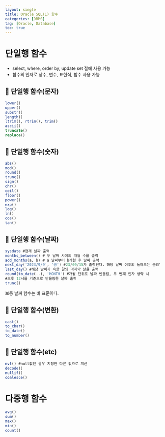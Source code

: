 ```yaml
---
layout: single
title: Oracle SQL(1) 함수
categories: [DBMS]
tag: [Oracle, Database]
toc: true
---
```




# 단일행 함수

- select, where, order by, update set 절에 사용 가능
- 함수의 인자로 상수, 변수, 표현식, 함수 사용 가능

## 📖 단일행 함수(문자)

```sql
lower()
upper()
substr()
length()
ltrim(), rtrim(), trim()
ascii()
truncate()
replace()
```

## 📖 단일행 함수(숫자)

```sql
abs()
mod()
round()
trunc()
sign()
chr()
ceil()
floor()
power()
exp()
log()
ln()
cos()
tan()
```

## 📖 단일행 함수(날짜)

```sql
sysdate #현재 날짜 출력
months_between() # 두 날짜 사이의 개월 수를 출력
add_months(a, b) # a 날짜부터 b개월 후 날짜 출력
next_day('2023/9/9', '금') #23/09/15가 출력된다. 해당 날짜 이후의 돌아오는 금요일 출력
last_day() #해당 날짜가 속할 달의 마지막 날을 출력
round(to_date(..), 'MONTH') #개월 단위로 날짜 반올림, 두 번째 인자 생략 시 
#오후 12시를 기준으로 반올림한 날짜 출력
trunc()

```

보통 날짜 함수는 비 표준이다.


## 📖 단일행 함수(변환)

```sql
cast()
to_char()
to_date()
to_number()
```

## 📖 단일행 함수(etc)

```sql
nvl() #null값인 경우 지정한 다른 값으로 계산
decode()
nullif()
coalesce()
```

# 다중행 함수

```sql
avg()
sum()
max()
min()
count()
```